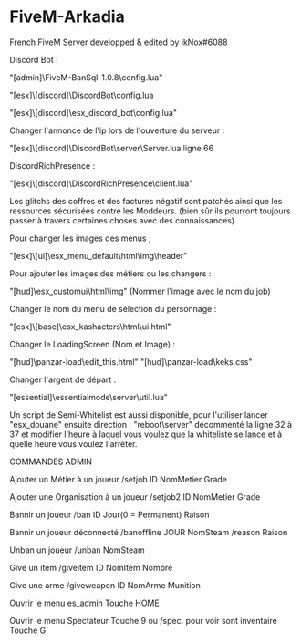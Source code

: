 # FiveM-Arkadia
French FiveM Server developped & edited by ikNox#6088

Discord Bot :

"[admin]\FiveM-BanSql-1.0.8\config.lua"

"[esx]\\[discord]\DiscordBot\config.lua

"[esx]\\[discord]\esx_discord_bot\config.lua"

Changer l'annonce de l'ip lors de l'ouverture du serveur :

"[esx]\\[discord]\DiscordBot\server\Server.lua ligne 66

DiscordRichPresence :

"[esx]\\[discord]\DiscordRichPresence\client.lua"

Les glitchs des coffres et des factures négatif sont patchés ainsi que les ressources sécurisées contre les Moddeurs.
(bien sûr ils pourront toujours passer à travers certaines choses avec des connaissances)

Pour changer les images des menus ;

"[esx]\\[ui]\esx_menu_default\html\img\header"

Pour ajouter les images des métiers ou les changers :

"[hud]\esx_customui\html\img" (Nommer l'image avec le nom du job)

Changer le nom du menu de sélection du personnage :

"[esx]\\[base]\esx_kashacters\html\ui.html"

Changer le LoadingScreen (Nom et Image) : 

"[hud]\panzar-load\edit_this.html"
"[hud]\panzar-load\keks.css"

Changer l'argent de départ :

"[essential]\essentialmode\server\util.lua"

Un script de Semi-Whitelist est aussi disponible, pour l'utiliser lancer "esx_douane" ensuite direction :
"reboot\server" décommenté la ligne 32 à 37 et modifier l'heure à laquel vous voulez que la whiteliste se lance et à quelle heure vous voulez l'arrêter.

COMMANDES ADMIN

Ajouter un Métier à un joueur
/setjob ID NomMetier Grade

Ajouter une Organisation à un joueur
/setjob2 ID NomMetier Grade

Bannir un joueur
/ban ID Jour(0 = Permanent) Raison

Bannir un joueur déconnecté
/banoffline JOUR NomSteam
/reason Raison

Unban un joueur
/unban NomSteam

Give un item
/giveitem ID NomItem Nombre

Give une arme
/giveweapon ID NomArme Munition

Ouvrir le menu es_admin
Touche HOME

Ouvrir le menu Spectateur
Touche 9 ou /spec.
pour voir sont inventaire Touche G
